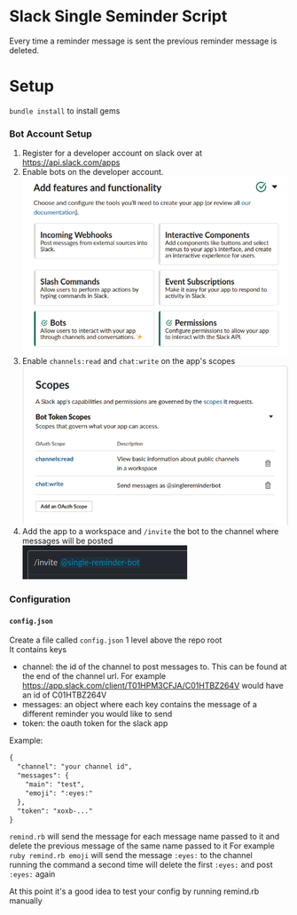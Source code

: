 # Slack Single Seminder Script
Every time a reminder message is sent the previous reminder message is deleted.

# Setup
`bundle install` to install gems  

### Bot Account Setup
1. Register for a developer account on slack over at https://api.slack.com/apps
2. Enable bots on the developer account.  
![account features screenshot](https://raw.githubusercontent.com/FireLemons/DocumentationMaterials/main/img/app-features.png)
3. Enable `channels:read` and `chat:write` on the app's scopes  
![account scopes screenshot](https://raw.githubusercontent.com/FireLemons/DocumentationMaterials/main/img/app-permissions.png)
4. Add the app to a workspace and `/invite` the bot to the channel where messages will be posted  
![invite bot screenshot](https://raw.githubusercontent.com/FireLemons/DocumentationMaterials/main/img/invite-bot.png)
  
### Configuration
#### `config.json`
Create a file called `config.json` 1 level above the repo root  
It contains keys  
 - channel: the id of the channel to post messages to. This can be found at the end of the channel url. For example https://app.slack.com/client/T01HPM3CFJA/C01HTBZ264V would have an id of C01HTBZ264V  
 - messages: an object where each key contains the message of a different reminder you would like to send  
 - token: the oauth token for the slack app  

Example:  
  
    {
      "channel": "your channel id",
      "messages": {
        "main": "test",
        "emoji": ":eyes:"
      },
      "token": "xoxb-..."
    }

`remind.rb` will send the message for each message name passed to it and delete the previous message of the same name passed to it 
For example `ruby remind.rb emoji` will send the message `:eyes:` to the channel  
running the command a second time will delete the first `:eyes:` and post `:eyes:` again  

At this point it's a good idea to test your config by running remind.rb manually  
